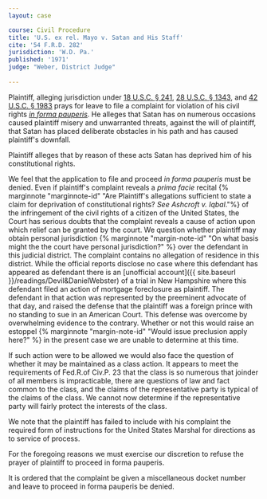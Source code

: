 ```yaml
---
layout: case

course: Civil Procedure 
title: 'U.S. ex rel. Mayo v. Satan and His Staff'
cite: '54 F.R.D. 282'
jurisdiction: 'W.D. Pa.'
published: '1971'
judge: "Weber, District Judge"
    
---
```


Plaintiff, alleging jurisdiction under [18 U.S.C. § 241](https://www.law.cornell.edu/uscode/text/18/241), [28 U.S.C. § 1343](https://www.law.cornell.edu/uscode/text/28/1343), and [42 U.S.C. § 1983](https://www.law.cornell.edu/uscode/text/42/1983) prays for leave to file a complaint for violation of his civil rights [_in forma pauperis_](https://www.law.cornell.edu/rules/frap/rule_24). He alleges that Satan has on numerous occasions caused plaintiff misery and unwarranted threats, against the will of plaintiff, that Satan has placed deliberate obstacles in his path and has caused plaintiff's downfall.

Plaintiff alleges that by reason of these acts Satan has deprived him of his constitutional rights.

We feel that the application to file and proceed _in forma pauperis_ must be denied. Even if plaintiff's complaint reveals a _prima facie_ recital {% marginnote "marginnote-id" "Are Plaintiff's allegations sufficient to state a claim for deprivation of constitutional rights? _See_ _Ashcroft v. Iqbal_."%}  of the infringement of the civil rights of a citizen of the United States, the Court has serious doubts that the complaint reveals a cause of action upon which relief can be granted by the court. We question whether plaintiff may obtain personal jurisdiction {% marginnote "margin-note-id" "On what basis might the the court have personal jurisdiction?" %} over the defendant in this judicial district. The complaint contains no allegation of residence in this district. While the official reports disclose no case where this defendant has appeared as defendant there is an [unofficial account]({{ site.baseurl }}/readings/Devil&DanielWebster) of a trial in New Hampshire where this defendant filed an action of mortgage foreclosure as plaintiff. The defendant in that action was represented by the preeminent advocate of that day, and raised the defense that the plaintiff was a foreign prince with no standing to sue in an American Court. This defense was overcome by overwhelming evidence to the contrary. Whether or not this would raise an estoppel {% marginnote "margin-note-id" "Would issue preclusion apply here?" %} in the present case we are unable to determine at this time.

If such action were to be allowed we would also face the question of whether it may be maintained as a class action. It appears to meet the requirements of Fed.R.of Civ.P. 23 that the class is so numerous that joinder of all members is impracticable, there are questions of law and fact common to the class, and the claims of the representative party is typical of the claims of the class. We cannot now determine if the representative party will fairly protect the interests of the class.

We note that the plaintiff has failed to include with his complaint the required form of instructions for the United States Marshal for directions as to service of process.

For the foregoing reasons we must exercise our discretion to refuse the prayer of plaintiff to proceed in forma pauperis.

It is ordered that the complaint be given a miscellaneous docket number and leave to proceed in forma pauperis be denied.